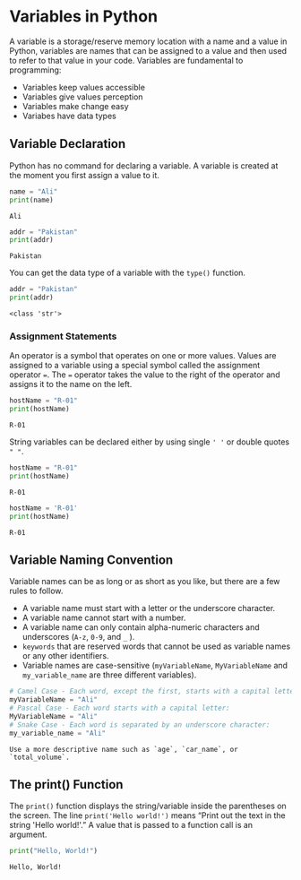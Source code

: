 # Variables in Python

A variable is a storage/reserve memory location with a name and a value in Python, variables are names that can be assigned to a value and then used to refer to that value in your code. Variables are fundamental to programming:

- Variables keep values accessible
- Variables give values perception
- Variables make change easy
- Variabes have data types

## Variable Declaration

Python has no command for declaring a variable. A variable is created at the moment you first assign a value to it.

```py
name = "Ali"
print(name)
```

```console
Ali
```

```py
addr = "Pakistan"
print(addr)
```

```console
Pakistan
```

You can get the data type of a variable with the `type()` function.

```py
addr = "Pakistan"
print(addr)
```

```console
<class 'str'>
```

### Assignment Statements

An operator is a symbol that operates on one or more values. Values are assigned to a variable using a special symbol called the assignment operator `=`. The `=` operator takes the value to the right of the operator and assigns it to the name on the left.

```py
hostName = "R-01"
print(hostName)
```

```console
R-01
```

String variables can be declared either by using single `' '` or double quotes `" "`.

```py
hostName = "R-01"
print(hostName)
```

```console
R-01
```

```py
hostName = 'R-01'
print(hostName)
```

```console
R-01
```

## Variable Naming Convention

Variable names can be as long or as short as you like, but there are a few rules to follow.

- A variable name must start with a letter or the underscore character.
- A variable name cannot start with a number.
- A variable name can only contain alpha-numeric characters and underscores (`A-z`, `0-9`, and `_` ).
- `keywords` that are reserved words that cannot be used as variable names or any other identifiers.
- Variable names are case-sensitive (`myVariableName`, `MyVariableName` and `my_variable_name` are three different variables).

```py
# Camel Case - Each word, except the first, starts with a capital letter:
myVariableName = "Ali"
# Pascal Case - Each word starts with a capital letter:
MyVariableName = "Ali"
# Snake Case - Each word is separated by an underscore character:
my_variable_name = "Ali"
```

```{Note}
Use a more descriptive name such as `age`, `car_name`, or `total_volume`.
```

## The print() Function

The `print()` function displays the string/variable inside the parentheses on the screen. The line `print('Hello world!')` means “Print out the text in the string 'Hello world!'.”  A value that is passed to a function call is an argument.

```py
print("Hello, World!")
```

```console
Hello, World!
```
